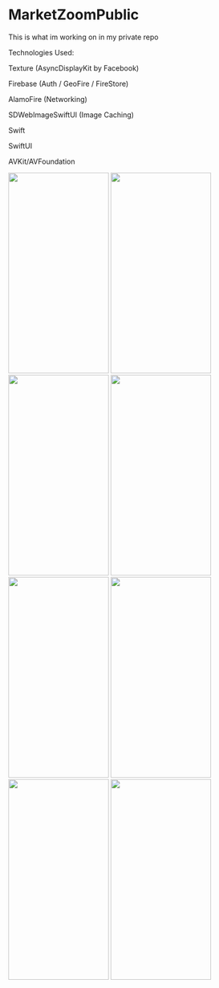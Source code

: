 # MarketZoomPublic
This is what im working on in my private repo

Technologies Used:

Texture (AsyncDisplayKit by Facebook)

Firebase (Auth / GeoFire / FireStore)

AlamoFire (Networking)

SDWebImageSwiftUI (Image Caching)


Swift

SwiftUI

AVKit/AVFoundation
<div>
<img src="https://user-images.githubusercontent.com/3187878/114280480-4727f800-99ee-11eb-8cd7-daba3fba2131.gif" width="200" height="400">
<img src="https://user-images.githubusercontent.com/3187878/124344438-fbb55e00-db86-11eb-808f-913781be1067.PNG" width="200" height="400">
<img src="https://user-images.githubusercontent.com/3187878/124344423-ec361500-db86-11eb-80b9-83a30059d8d6.PNG" width="200" height="400">
<img src="https://user-images.githubusercontent.com/3187878/124344426-edffd880-db86-11eb-8290-e59134b3233f.PNG" width="200" height="400">
<img src="https://user-images.githubusercontent.com/3187878/124344430-f2c48c80-db86-11eb-9f2e-5afc2883fbed.PNG" width="200" height="400">
<img src="https://user-images.githubusercontent.com/3187878/124344432-f35d2300-db86-11eb-916e-e13e3930c891.PNG" width="200" height="400">
<img src="https://user-images.githubusercontent.com/3187878/124344433-f3f5b980-db86-11eb-9bd5-05616a03a0b5.PNG" width="200" height="400">
<img src="https://user-images.githubusercontent.com/3187878/124344437-fb1cc780-db86-11eb-9b23-d97a32312085.PNG" width="200" height="400">

</div>

